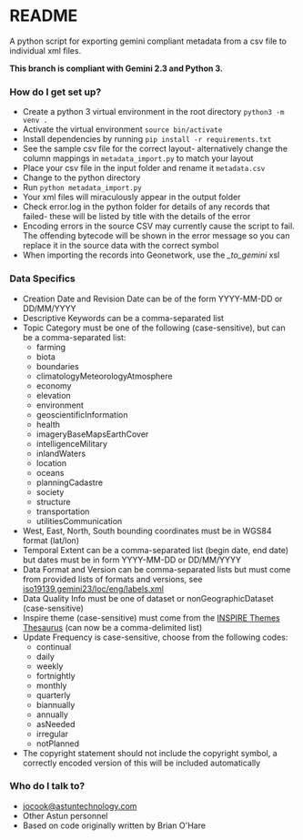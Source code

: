 # README #

A python script for exporting gemini compliant metadata from a csv file to individual xml files.

**This branch is compliant with Gemini 2.3 and Python 3.**

### How do I get set up? ###

* Create a python 3 virtual environment in the root directory `python3 -m venv .`
* Activate the virtual environment `source bin/activate`
* Install dependencies by running `pip install -r requirements.txt`
* See the sample csv file for the correct layout- alternatively change the column mappings in `metadata_import.py` to match your layout
* Place your csv file in the input folder and rename it `metadata.csv`
* Change to the python directory
* Run `python metadata_import.py`
* Your xml files will miraculously appear in the output folder
* Check error.log in the python folder for details of any records that failed- these will be listed by title with the details of the error
* Encoding errors in the source CSV may currently cause the script to fail. The offending bytecode will be shown in the error message so you can replace it in the source data with the correct symbol
* When importing the records into Geonetwork, use the *_to_gemini* xsl

### Data Specifics ###

* Creation Date and Revision Date can be of the form YYYY-MM-DD or DD/MM/YYYY
* Descriptive Keywords can be a comma-separated list
* Topic Category must be one of the following (case-sensitive), but can be a comma-separated list:
  * farming
  * biota
  * boundaries
  * climatologyMeteorologyAtmosphere
  * economy
  * elevation
  * environment
  * geoscientificInformation
  * health
  * imageryBaseMapsEarthCover
  * intelligenceMilitary
  * inlandWaters
  * location
  * oceans
  * planningCadastre
  * society
  * structure
  * transportation
  * utilitiesCommunication
* West, East, North, South bounding coordinates must be in WGS84 format (lat/lon)
* Temporal Extent can be a comma-separated list (begin date, end date) but dates must be in form YYYY-MM-DD or DD/MM/YYYY
* Data Format and Version can be comma-separated lists but must come from provided lists of formats and versions, see [iso19139.gemini23/loc/eng/labels.xml](https://github.com/AstunTechnology/iso19139.gemini23/blob/3.12.x/src/main/plugin/iso19139.gemini23/loc/eng/labels.xml#L1612)
* Data Quality Info must be one of dataset or nonGeographicDataset (case-sensitive)
* Inspire theme (case-sensitive) must come from the [INSPIRE Themes Thesaurus](https://www.eionet.europa.eu/gemet/en/inspire-themes/) (can now be a comma-delimited list)
* Update Frequency is case-sensitive, choose from the following codes:
  * continual
  * daily
  * weekly
  * fortnightly
  * monthly
  * quarterly
  * biannually
  * annually
  * asNeeded
  * irregular
  * notPlanned
* The copyright statement should not include the copyright symbol, a correctly encoded version of this will be included automatically

### Who do I talk to? ###

* jocook@astuntechnology.com
* Other Astun personnel
* Based on code originally written by Brian O'Hare